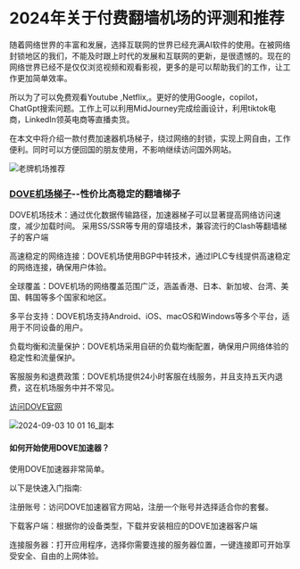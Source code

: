 # 2024年关于付费翻墙机场的评测和推荐

随着网络世界的丰富和发展，选择互联网的世界已经充满AI软件的使用。在被网络封锁地区的我们，不能及时跟上时代的发展和互联网的更新，是很遗憾的。现在的网络世界已经不是仅仅浏览视频和观看影视，更多的是可以帮助我们的工作，让工作更加简单效率。

所以为了可以免费观看Youtube ,Netflix,。更好的使用Google，copilot，ChatGpt搜索问题。工作上可以利用MidJourney完成绘画设计，利用tiktok电商，LinkedIn领英电商等直播卖货。

在本文中将介绍一款付费加速器机场梯子，绕过网络的封锁，实现上网自由，工作便利。同时可以方便回国的朋友使用，不影响继续访问国外网站。

![老牌机场推荐](https://github.com/user-attachments/assets/9d63c55a-e64d-467f-b2fd-2fe6eef41c53)


### [DOVE机场梯子](https://dove8.cc/a.php?alavBTtF8UB)--性价比高稳定的翻墙梯子

DOVE机场技术：通过优化数据传输路径，加速器梯子可以显著提高网络访问速度，减少加载时间。
采用SS/SSR等专用的穿墙技术，兼容流行的Clash等翻墙梯子的客户端

高速稳定的网络连接：DOVE机场使用BGP中转技术，通过IPLC专线提供高速稳定的网络连接，确保用户体验。

全球覆盖：DOVE机场的网络覆盖范围广泛，涵盖香港、日本、新加坡、台湾、美国、韩国等多个国家和地区。

多平台支持：DOVE机场支持Android、iOS、macOS和Windows等多个平台，适用于不同设备的用户。

负载均衡和流量保护：DOVE机场采用自研的负载均衡配置，确保用户网络体验的稳定性和流量保护。

客服服务和退费政策：DOVE机场提供24小时客服在线服务，并且支持五天内退费，这在机场服务中并不常见。

[访问DOVE官网](https://dove8.cc/a.php?alavBTtF8UB)

![2024-09-03 10 01 16_副本](https://github.com/user-attachments/assets/b6f66ab4-402f-47c2-9f07-e65758610b67)

#### 如何开始使用DOVE加速器？

使用DOVE加速器非常简单。

以下是快速入门指南:

注册账号：访问DOVE加速器官方网站，注册一个账号并选择适合你的套餐。

下载客户端：根据你的设备类型，下载并安装相应的DOVE加速器客户端

连接服务器：打开应用程序，选择你需要连接的服务器位置，一键连接即可开始享受安全、自由的上网体验。

